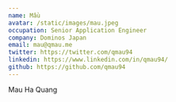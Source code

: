 ```yaml
---
name: Mầu
avatar: /static/images/mau.jpeg
occupation: Senior Application Engineer
company: Dominos Japan
email: mau@qmau.me
twitter: https://twitter.com/qmau94
linkedin: https://www.linkedin.com/in/qmau94/
github: https://github.com/qmau94
---
```


Mau Ha Quang
